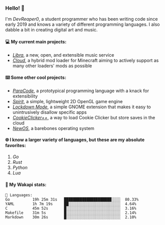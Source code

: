 ### Hello! 👋

I'm _DevReaper0_, a student programmer who has been writing code since early 2019 and knows a variety of different programming languages. I also dabble a bit in creating digital art and music.

#### 💻 My current main projects:

-   _[Libra](https://github.com/LibraMusic)_, a new, open, and extensible music service
-   _[Cloud](https://github.com/CloudLoaderMC/CloudLoader)_, a hybrid mod loader for Minecraft aiming to actively support as many other loaders' mods as possible

#### ⌨️ Some other cool projects:

-   _[ParaCode](https://github.com/ParaCodeLang/ParaCode)_, a prototypical programming language with a knack for extensibility
-   _[Spirit](https://gitlab.com/DevReaper0/SpiritEngine)_, a simple, lightweight 2D OpenGL game engine
-   _[Lockdown Mode](https://github.com/DevReaper0/GNOME-LockdownMode)_, a simple GNOME extension that makes it easy to unintrusively disallow specific apps
-   _[CookieClicker++](https://github.com/DevReaper0/CookieClickerPlusPlus)_, a way to load Cookie Clicker but store saves in the cloud
-   _[NewOS](https://github.com/DevReaper0/NewOS)_, a barebones operating system

#### 🌐 I know a larger variety of languages, but these are my absolute favorites:

1. _Go_
2. _Rust_
3. _Python_
4. _Lua_

#### 📡 My Wakapi stats:

```text
💾 Languages:
Go          19h 25m 31s   █████████████████████░░░░  80.33%
YAML        1h 7m 19s     ██░░░░░░░░░░░░░░░░░░░░░░░  4.64%
C           45m 52s       █░░░░░░░░░░░░░░░░░░░░░░░░  3.16%
Makefile    31m 5s        █░░░░░░░░░░░░░░░░░░░░░░░░  2.14%
Markdown    30m 26s       █░░░░░░░░░░░░░░░░░░░░░░░░  2.10%
```
